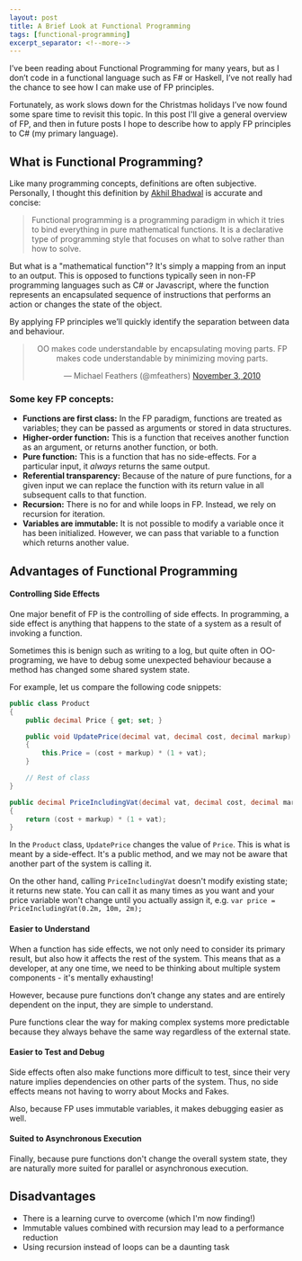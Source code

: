 ```yaml
---
layout: post
title: A Brief Look at Functional Programming
tags: [functional-programming]
excerpt_separator: <!--more-->
---
```


I’ve been reading about Functional Programming for many years, but as I don’t code in a functional language such as F# or Haskell, I’ve not really had the chance to see how I can make use of FP principles.

Fortunately, as work slows down for the Christmas holidays I’ve now found some spare time to revisit this topic. In this post I'll give a general overview of FP, and then in future posts I hope to describe how to apply FP principles to C# (my primary language).

<!--more-->

## What is Functional Programming?

Like many programming concepts, definitions are often subjective. Personally, I thought this definition by [Akhil Bhadwal](https://hackr.io/blog/functional-programming) is accurate and concise:

> Functional programming is a programming paradigm in which it tries to bind everything in pure mathematical functions. It is a declarative type of programming style that focuses on what to solve rather than how to solve.

But what is a "mathematical function"? It's simply a mapping from an input to an output. This is opposed to functions typically seen in non-FP programming languages such as C# or Javascript, where the function represents an encapsulated sequence of instructions that performs an action or changes the state of the object.

By applying FP principles we’ll quickly identify the separation between data and behaviour.

<div align="center">
  <blockquote class="twitter-tweet" data-dnt="true" data-theme="light">
    <p lang="en" dir="ltr">
      OO makes code understandable by encapsulating moving parts. FP makes code understandable by minimizing moving parts.
    </p>
    &mdash; Michael Feathers (@mfeathers) <a href="https://twitter.com/mfeathers/status/29581296216?ref_src=twsrc%5Etfw">November 3, 2010</a>
  </blockquote>
  <script async src="https://platform.twitter.com/widgets.js" charset="utf-8"></script>
</div>


### Some key FP concepts:

- **Functions are first class:** In the FP paradigm, functions are treated as variables; they can be passed as arguments or stored in data structures. 
- **Higher-order function:** This is a function that receives another function as an argument, or returns another function, or both.
- **Pure function:** This is a function that has no side-effects. For a particular input, it *always* returns the same output.
- **Referential transparency:** Because of the nature of pure functions, for a given input we can replace the function with its return value in all subsequent calls to that function.
- **Recursion:** There is no for and while loops in FP. Instead, we rely on recursion for iteration.
- **Variables are immutable:** It is not possible to modify a variable once it has been initialized. However, we can pass that variable to a function which returns another value.


## Advantages of Functional Programming

#### Controlling Side Effects

One major benefit of FP is the controlling of side effects. In programming, a side effect is anything that happens to the state of a system as a result of invoking a function.

Sometimes this is benign such as writing to a log, but quite often in OO-programing, we have to debug some unexpected behaviour because a method has changed some shared system state.

For example, let us compare the following code snippets:

```c#
public class Product
{
    public decimal Price { get; set; }

    public void UpdatePrice(decimal vat, decimal cost, decimal markup)
    {
        this.Price = (cost + markup) * (1 + vat);
    }

    // Rest of class
}
```

```c#
public decimal PriceIncludingVat(decimal vat, decimal cost, decimal markup)
{
    return (cost + markup) * (1 + vat);
}
```

In the `Product` class, `UpdatePrice` changes the value of `Price`. This is what is meant by a side-effect. It's a public method, and we may not be aware that another part of the system is calling it.

On the other hand, calling `PriceIncludingVat` doesn't modify existing state; it returns new state. You can call it as many times as you want and your price variable won't change until you actually assign it, e.g. `var price = PriceIncludingVat(0.2m, 10m, 2m);`


#### Easier to Understand

When a function has side effects, we not only need to consider its primary result, but also how it affects the rest of the system. This means that as a developer, at any one time, we need to be thinking about multiple system components - it's mentally exhausting!

However, because pure functions don’t change any states and are entirely dependent on the input, they are simple to understand.

Pure functions clear the way for making complex systems more predictable because they always behave the same way regardless of the external state.


#### Easier to Test and Debug

Side effects often also make functions more difficult to test, since their very nature implies dependencies on other parts of the system. Thus, no side effects means not having to worry about Mocks and Fakes.

Also, because FP uses immutable variables, it makes debugging easier as well.


#### Suited to Asynchronous Execution

Finally, because pure functions don't change the overall system state, they are naturally more suited for parallel or asynchronous execution.


## Disadvantages

- There is a learning curve to overcome (which I'm now finding!)
- Immutable values combined with recursion may lead to a performance reduction
- Using recursion instead of loops can be a daunting task
